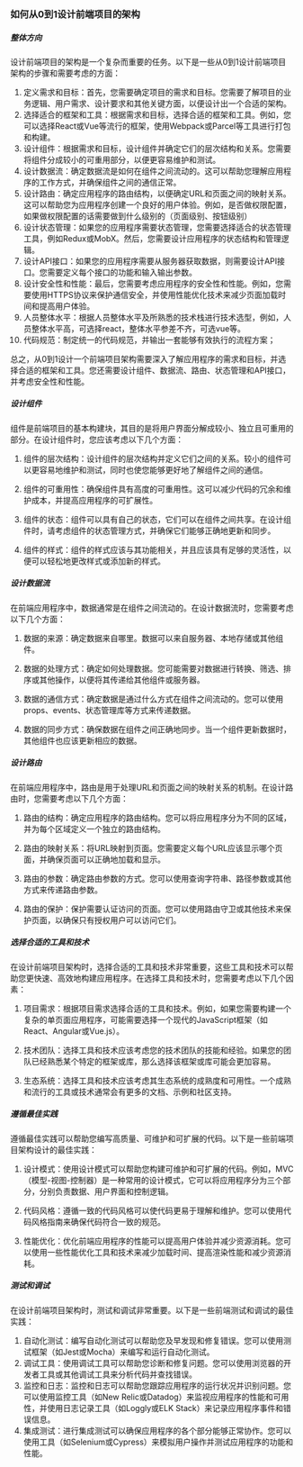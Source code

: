 ### 如何从0到1设计前端项目的架构

##### 整体方向

设计前端项目的架构是一个复杂而重要的任务。以下是一些从0到1设计前端项目架构的步骤和需要考虑的方面：

1. 定义需求和目标：首先，您需要确定项目的需求和目标。您需要了解项目的业务逻辑、用户需求、设计要求和其他关键方面，以便设计出一个合适的架构。
2. 选择适合的框架和工具：根据需求和目标，选择合适的框架和工具。例如，您可以选择React或Vue等流行的框架，使用Webpack或Parcel等工具进行打包和构建。
3. 设计组件：根据需求和目标，设计组件并确定它们的层次结构和关系。您需要将组件分成较小的可重用部分，以便更容易维护和测试。
4. 设计数据流：确定数据流是如何在组件之间流动的。这可以帮助您理解应用程序的工作方式，并确保组件之间的通信正常。
5. 设计路由：确定应用程序的路由结构，以便确定URL和页面之间的映射关系。这可以帮助您为应用程序创建一个良好的用户体验。例如，是否做权限配置，如果做权限配置的话需要做到什么级别的（页面级别、按钮级别）
6. 设计状态管理：如果您的应用程序需要状态管理，您需要选择适合的状态管理工具，例如Redux或MobX。然后，您需要设计应用程序的状态结构和管理逻辑。
7. 设计API接口：如果您的应用程序需要从服务器获取数据，则需要设计API接口。您需要定义每个接口的功能和输入输出参数。
8. 设计安全性和性能：最后，您需要考虑应用程序的安全性和性能。例如，您需要使用HTTPS协议来保护通信安全，并使用性能优化技术来减少页面加载时间和提高用户体验。
9. 人员整体水平：根据人员整体水平及所熟悉的技术栈进行技术选型，例如，人员整体水平高，可选择react，整体水平参差不齐，可选vue等。
10. 代码规范：制定统一的代码规范，并输出一套能够有效执行的流程方案；

总之，从0到1设计一个前端项目架构需要深入了解应用程序的需求和目标，并选择合适的框架和工具。您还需要设计组件、数据流、路由、状态管理和API接口，并考虑安全性和性能。

##### 设计组件

组件是前端项目的基本构建块，其目的是将用户界面分解成较小、独立且可重用的部分。在设计组件时，您应该考虑以下几个方面：

1. 组件的层次结构：设计组件的层次结构并定义它们之间的关系。较小的组件可以更容易地维护和测试，同时也使您能够更好地了解组件之间的通信。

2. 组件的可重用性：确保组件具有高度的可重用性。这可以减少代码的冗余和维护成本，并提高应用程序的可扩展性。

3. 组件的状态：组件可以具有自己的状态，它们可以在组件之间共享。在设计组件时，请考虑组件的状态管理方式，并确保它们能够正确地更新和同步。

4. 组件的样式：组件的样式应该与其功能相关，并且应该具有足够的灵活性，以便可以轻松地更改样式或添加新的样式。

##### 设计数据流

在前端应用程序中，数据通常是在组件之间流动的。在设计数据流时，您需要考虑以下几个方面：

1. 数据的来源：确定数据来自哪里。数据可以来自服务器、本地存储或其他组件。

2. 数据的处理方式：确定如何处理数据。您可能需要对数据进行转换、筛选、排序或其他操作，以便将其传递给其他组件或服务器。

3. 数据的通信方式：确定数据是通过什么方式在组件之间流动的。您可以使用props、events、状态管理库等方式来传递数据。

4. 数据的同步方式：确保数据在组件之间正确地同步。当一个组件更新数据时，其他组件也应该更新相应的数据。

##### 设计路由

在前端应用程序中，路由是用于处理URL和页面之间的映射关系的机制。在设计路由时，您需要考虑以下几个方面：

1. 路由的结构：确定应用程序的路由结构。您可以将应用程序分为不同的区域，并为每个区域定义一个独立的路由结构。

2. 路由的映射关系：将URL映射到页面。您需要定义每个URL应该显示哪个页面，并确保页面可以正确地加载和显示。

3. 路由的参数：确定路由参数的方式。您可以使用查询字符串、路径参数或其他方式来传递路由参数。

4. 路由的保护：保护需要认证访问的页面。您可以使用路由守卫或其他技术来保护页面，以确保只有授权用户可以访问它们。

##### 选择合适的工具和技术

在设计前端项目架构时，选择合适的工具和技术非常重要，这些工具和技术可以帮助您更快速、高效地构建应用程序。在选择工具和技术时，您需要考虑以下几个因素：

1. 项目需求：根据项目需求选择合适的工具和技术。例如，如果您需要构建一个复杂的单页面应用程序，可能需要选择一个现代的JavaScript框架（如React、Angular或Vue.js）。

2. 技术团队：选择工具和技术应该考虑您的技术团队的技能和经验。如果您的团队已经熟悉某个特定的框架或库，那么选择该框架或库可能会更加容易。

3. 生态系统：选择工具和技术应该考虑其生态系统的成熟度和可用性。一个成熟和流行的工具或技术通常会有更多的文档、示例和社区支持。

##### 遵循最佳实践

遵循最佳实践可以帮助您编写高质量、可维护和可扩展的代码。以下是一些前端项目架构设计的最佳实践：

1. 设计模式：使用设计模式可以帮助您构建可维护和可扩展的代码。例如，MVC（模型-视图-控制器）是一种常用的设计模式，它可以将应用程序分为三个部分，分别负责数据、用户界面和控制逻辑。

2. 代码风格：遵循一致的代码风格可以使代码更易于理解和维护。您可以使用代码风格指南来确保代码符合一致的规范。

3. 性能优化：优化前端应用程序的性能可以提高用户体验并减少资源消耗。您可以使用一些性能优化工具和技术来减少加载时间、提高渲染性能和减少资源消耗。

##### 测试和调试

在设计前端项目架构时，测试和调试非常重要。以下是一些前端测试和调试的最佳实践：

1. 自动化测试：编写自动化测试可以帮助您及早发现和修复错误。您可以使用测试框架（如Jest或Mocha）来编写和运行自动化测试。
2. 调试工具：使用调试工具可以帮助您诊断和修复问题。您可以使用浏览器的开发者工具或其他调试工具来分析代码并查找错误。
3. 监控和日志：监控和日志可以帮助您跟踪应用程序的运行状况并识别问题。您可以使用监控工具（如New Relic或Datadog）来监视应用程序的性能和可用性，并使用日志记录工具（如Loggly或ELK Stack）来记录应用程序事件和错误信息。
4. 集成测试：进行集成测试可以确保应用程序的各个部分能够正常协作。您可以使用工具（如Selenium或Cypress）来模拟用户操作并测试应用程序的功能和性能。